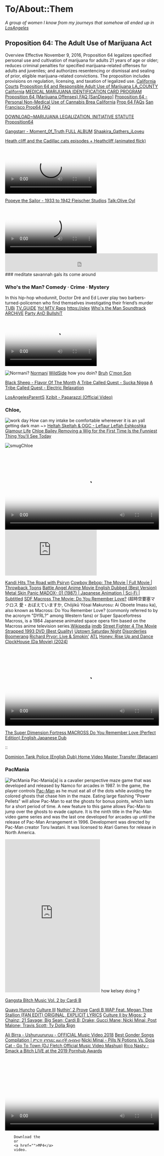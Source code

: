 # To/About::Them
<cite> A group of women I know from my journeys that somehow all ended up in [LosAngeles](https://lacity.gov/) </cite>


## Proposition 64: The Adult Use of Marijuana Act
Overview
Effective November 9, 2016, Proposition 64 legalizes specified personal use and cultivation of marijuana for adults 21 years of age or older; reduces criminal penalties for specified marijuana-related offenses for adults and juveniles; and authorizes resentencing or dismissal and sealing of prior, eligible marijuana-related convictions. The proposition includes provisions on regulation, licensing, and taxation of legalized use. [California Courts](https://www.courts.ca.gov/prop64.htm) [Proposition 64 and Responsible Adult Use of Marijuana LA_COUNTY California](http://publichealth.lacounty.gov/sapc/public/proposition64.htm) [MEDICAL MARIJUANA IDENTIFICATION CARD PROGRAM](http://publichealth.lacounty.gov/docs/MMIP-FLYER.pdf) [Proposition 64 (Marijuana Offenses) FAQ [SanDieago]](https://www.sandiegocounty.gov/content/sdc/public_defender/prop_64_faq.html) [Proposition 64 - Personal Non-Medical Use of Cannabis Brea California](https://www.ci.brea.ca.us/1376/Prop-64-FAQ) [Prop 64 FAQs](https://www.santa-ana.org/prop-64-faqs/) [San Francisco Prop64 FAQ](https://sfpublicdefender.org/services/prop-64-faq/)

[DOWNLOAD~MARIJUANA LEGALIZATION. INITIATIVE STATUTE Proposition64](https://slper.senate.ca.gov/sites/slper.senate.ca.gov/files/Background%20Supplemental%20-%20Prop%2064%20Text.pdf)

[Gangstarr - Moment_0f_Truth FULL ALBUM](https://youtu.be/b1EbbT7Xrgs?si=bM1BGbtQnU9YUgSc) [Shaakira_Gathers_iLoveu](https://ricothaka.github.io/)

[Heath cliff and the Cadillac cats episodes + Heathcliff (animated flick)](https://archive.org/details/HeathcliffanimatedFlick)

<video controls preload="auto" poster="https://media0.giphy.com/media/v1.Y2lkPTc5MGI3NjExODB1OWVsaXFuZTk4aDJjN2o5eWN6ZmR5eTl3dTV1cnZ0cXc1bnM1byZlcD12MV9pbnRlcm5hbF9naWZfYnlfaWQmY3Q9Zw/Kg9ZKwF120Pj9zJBhy/giphy.webp">
    
<source src="https://archive.org/download/HeathcliffanimatedFlick/Heathcliff%20and%20The%20Catillac%20Cats%20-%20Heathcliff%20Gets%20Framed.mp4" type="video/mp4" />
         Download the
        or
<a href="https://archive.org/download/HeathcliffanimatedFlick/Heathcliff%20and%20The%20Catillac%20Cats%20-%20Heathcliff%20Gets%20Framed.mp4">MP4</a>
        video.
</video> 

[Popeye the Sailor - 1933 to 1942 Fleischer Studios](https://archive.org/details/popeye-the-sailor-1933-to-1942-fleischer-studios) [Talk:Olive Oyl](https://en.wikipedia.org/wiki/Talk:Olive_Oyl)

<video controls preload="auto" poster="https://cartoonresearch.com/wp-content/uploads/2020/04/popeye-fleischer-194-maintitle.jpg">
    
<source src="https://archive.org/download/popeye-the-sailor-1933-to-1942-fleischer-studios/014%20A%20Dream%20Walking%20%289-26-1934%29.mp4" type="video/mp4" />
         Download the
        or
<a href="https://archive.org/download/popeye-the-sailor-1933-to-1942-fleischer-studios/014%20A%20Dream%20Walking%20%289-26-1934%29.mp4">MP4</a>
        video.
</video> 

<iframe src="https://archive.org/embed/outkast-atliens" width="500" height="60" frameborder="0" webkitallowfullscreen="true" mozallowfullscreen="true" allowfullscreen></iframe> ### meditate savannah gals its come around

### Who's the Man? Comedy · Crime · Mystery
In this hip-hop whodunnit, Doctor Dré and Ed Lover play two barbers-turned-policemen who find themselves investigating their friend’s murder [TUBi](https://tubitv.com/movies/100000434/who-s-the-man) [TV_GUiDE](https://www.tvguide.com/movies/whos-the-man/2030109905/) [Yo! MTV Raps](https://en.wikipedia.org/wiki/Yo!_MTV_Raps) [https://plex](https://watch.plex.tv/movie/whos-the-man) [Who's the Man Soundtrack](https://youtube.com/playlist?list=PLvmdgH_DpOdI5xbuPGzzTVgTtr4XJneTq&si=g9KLLHPxeiLa0xVv) [ARCHiVE](https://archive.org/details/who-s-the-man-d-2-t-00) [Party AnD BullshiT](https://youtu.be/jX3bdJbo9ec?si=xRD48DfBGuc6UXL5)

<video controls preload="auto" poster="https://m.media-amazon.com/images/M/MV5BNGIxNjY3ZTktMmNlOS00MDdmLWE3NTYtNGQ4N2I3MWNlNDg5XkEyXkFqcGdeQXVyMjUyNDk2ODc@._V1_.jpg">
    
<source src="https://archive.org/download/who-s-the-man-d-2-t-00/WHO%27S%20THE%20MAN-D2_t00.mp4" type="video/mp4" />
         Download the
        or
<a href="https://archive.org/download/who-s-the-man-d-2-t-00/WHO%27S%20THE%20MAN-D2_t00.mp4">MP4</a>
        video.
</video> 

![Normani?](https://www.billboard.com/wp-content/uploads/media/Normani-bb1-2019-feat-billboard-kjnouhou-1500.jpg)
[Normani](https://www.vogue.com/article/normani-dopamine-interview) [WildSide](https://youtu.be/DFMEBquxeO8) how you doin? [Bruh](https://www.the-sun.com/entertainment/4169087/who-normani-dated-boyfriend/) [C'mon Son](https://youtu.be/FZEavGn0LqA?si=RHCNWX991VfIAEOc)


[Black Sheep - Flavor Of The Month](https://youtu.be/F01fzPwBwc4?si=via-83zuT6VRkH12)
[A Tribe Called Quest - Sucka Nigga](https://www.youtube.com/watch?v=QuZu_9UcUKY) [A Tribe Called Quest - Electric Relaxation](https://youtu.be/WHRnvjCkTsw?si=DVpM0fIbAW0OrH5E)

[LosAngelesParentS](https://youtu.be/iYdzAnb__S0?si=gkBMXd7R5mEhcYSc) [Xzibit - Paparazzi (Official Video)](https://youtu.be/g5xJBKVGTGs?si=gteXXubw-jYnqrfy)

### Chloe,
![work day](https://i.insider.com/61ba7b1696b8ed00194b3313?width=1136&format=jpeg)
How can my intake be comfortable whereever it is an yall getting dark man ~> 
[Heltah Skeltah & OGC - Leflaur Leflah Eshkoshka](https://www.youtube.com/watch?v=i4sW3jJuVDg) [Glamour Life](https://www.youtube.com/watch?v=1QnOCkQLTC0) [Chloe Bailey Removing a Wig for the First Time Is the Funniest Thing You'll See Today](https://www.allure.com/story/chloe-bailey-wig-removal-tiktok-video)

![smugChloe](https://media.allure.com/photos/645baf344d62964b81842fd7/16:9/w_1600,c_limit/chloe%20bailey%20wig%20removal.jpg)

<video controls width="100%" height="auto" poster="https://archive.org/download/roujin.-z.-1991.1080p.-blu-ray.x-264-skazhutin/roujin.-z.-1991.1080p.-blu-ray.x-264-skazhutin.thumbs/Roujin.Z.1991.1080p.BluRay.x264-Skazhutin_000075.jpg">

<source src="https://archive.org/download/roujin-z-1991_202401/Roujin.Z.1991.JAPANESE-VXT.mp4" type="video/mp4" />    
<source src="https://archive.org/download/roujin-z-1991_202401/Roujin.Z.1991.JAPANESE-VXT.mp4" type="video/mp4" />
      
        Download the
        or
        <a href="">MP4</a>
        video.
</video>

<embed  src="https://www.youtube.com/embed/JR1Ib8o_eL4?si=P87EMXsghaK_IOVY" title="Kandi Hits The Road with Psiryn" frameborder="0" allow="accelerometer; autoplay; clipboard-write; encrypted-media; gyroscope; picture-in-picture; web-share" referrerpolicy="strict-origin-when-cross-origin" allowfullscreen />

[Kandi Hits The Road with Psiryn](https://www.youtube.com/watch?v=JR1Ib8o_eL4)
[Cowboy Bebop: The Movie | Full Movie | Throwback Toons](https://www.youtube.com/watch?v=g4_IzbxJsQc) 
[Battle Angel Anime Movie English Dubbed (Best Version)](https://www.youtube.com/watch?v=EHG_kOfrtTQ) [Metal Skin Panic MADOX- 01 (1987) | Japanese Animation | Sci-Fi | Subtitled](https://www.youtube.com/watch?v=PUi6RPZv7hw) 
[SDF Macross The Movie: Do You Remember Love?](https://www.youtube.com/watch?v=go6OhS43x30) (超時空要塞マクロス 愛・おぼえていますか, Chōjikū Yōsai Makurosu: Ai Oboete Imasu ka), also known as Macross: Do You Remember Love? (commonly referred to by the acronym "DYRL?" among Western fans) or Super Spacefortress Macross, is a 1984 Japanese animated space opera film based on the Macross anime television series.[Wikipedia](https://en.wikipedia.org/wiki/Macross:_Do_You_Remember_Love%3F) [imdb](https://www.imdb.com/title/tt0087660/) [Street Fighter 4 The Movie](https://youtu.be/Pt96FcavTgU?si=o03uR8HhFn7RZUOR) [Strapped 1993 DVD (Best Quality)](https://youtu.be/Wujr5FnC-GE?si=wg9CUqVp3Avmy8iX) [Uptown Saturday Night](https://www.youtube.com/watch?v=yqrUVBgeKWo) [Disorderlies](https://youtu.be/EsmWygTrKWw?si=eqgFgKv5ldb2BsXm) [Boomerang](https://www.youtube.com/watch?v=g5RI-6H7qHA) [Richard Pryor: Live & Smokin'](https://youtu.be/r0sVbrmRDDE?si=Woa2uQOlCCvzEvSN) [ATL](https://www.youtube.com/watch?v=ybzh6_5GFD0) [Honey: Rise Up and Dance](https://youtu.be/BOlOnimUriA?si=lPdrMhm1BYDHqOE9) [ClockHouse (Da Movie) (2024)](https://www.youtube.com/watch?v=7PSNFE-w_e0)

<video controls width="100%" height="auto" poster="https://64.media.tumblr.com/bd4c964ca79b5482e041da876825daab/tumblr_odjww7WQHR1r4zr8xo1_540.gif">

<source src="https://archive.org/download/super-dimension-fortress-macross-do-you-remember-love_202212/Super%20Dimension%20Fortress%20Macross%3B%20Do%20You%20Remember%20Love.mp4" type="video/mp4" />    
<source src="https://archive.org/download/super-dimension-fortress-macross-do-you-remember-love_202212/Super%20Dimension%20Fortress%20Macross%3B%20Do%20You%20Remember%20Love.mp4" type="video/mp4" />
      
        Download the
        or
        <a href="">MP4</a>
        video.
</video>


[The Super Dimension Fortress MACROSS Do You Remember Love (Perfect Edition) English Japanese Dub](https://archive.org/details/thesuperdimensionfortressmacrossdoyourememberloveperfecteditionenglishjapanesedub)

:: 

[Dominion Tank Police (English Dub) Home Video Master Transfer (Betacam)](https://archive.org/details/dominion-tank-police-english-dubbed-master)

### PacMania
![PacMania](https://upload.wikimedia.org/wikipedia/en/7/70/Pac-Mania_cover.jpg) 
Pac-Mania[a] is a cavalier perspective maze game that was developed and released by Namco for arcades in 1987. In the game, the player controls [Pac-Man](https://www.arcadeadventures.com/midway-ms-pac-man-cocktail-arcade-game-with-lcd-plays-60-games/) as he must eat all of the dots while avoiding the colored ghosts that chase him in the maze. Eating large flashing "Power Pellets" will allow Pac-Man to eat the ghosts for bonus points, which lasts for a short period of time. A new feature to this game allows Pac-Man to jump over the ghosts to evade capture. It is the ninth title in the Pac-Man video game series and was the last one developed for arcades up until the release of Pac-Man Arrangement in 1996. Development was directed by Pac-Man creator Toru Iwatani. It was licensed to Atari Games for release in North America.
<iframe src="https://archive.org/embed/arcade_pacmania" width="311" height="500" frameborder="0" webkitallowfullscreen="true" mozallowfullscreen="true" allowfullscreen></iframe> how kelsey doing ?

[Gangsta Bitch Music Vol. 2 by Cardi B](https://archive.org/details/cardi-b-gangsta-bitch-music-vol-2)


[Quavo Huncho](https://archive.org/details/cd_quavo-huncho_quavo-21-savage-cardi-b-davido-drake-kid-c) [Culture III](https://archive.org/details/cd_culture-iii_migos-cardi-b-drake-future-4-juice-wrld-ju) [Nuthin' 2 Prove](https://archive.org/details/cd_nuthin-2-prove_lil-yachty-cardi-b-gunna-juice-wrld-kevin) [Cardi B WAP Feat. Megan Thee Stallion (FAN EDIT) ORIGINAL, EXPLICIT LYRICS](https://archive.org/details/cardi-b-wap-feat.-megan-thee-stallion-fan-edit-original-explicit-lyrics)
 [Culture II by Migos; 2 Chainz; 21 Savage; Big Sean; Cardi B; Drake; Gucci Mane; Nicki Minaj; Post Malone; Travis Scott; Ty Dolla $ign](https://archive.org/details/cd_culture-ii_migos-2-chainz-21-savage-big-sean-cardi-b)

[Ali Birra - Ushuruururuu - OFFICIAL Music Video 2018](https://www.youtube.com/watch?v=5r0JjR2C5v4)
[Best Gonder Songs Compilation | ምርጥ የጎንደር ዘፈኖች ስብስብ](https://youtu.be/CAPJmS9T8Sg?si=KqTqY-kE1sKTleEo&t=179)
[Nicki Minaj - Pills N Potions Vs. Doja Cat - Go To Town (DJ Fletch Official Music Video Mashup)](https://www.youtube.com/watch?v=jQpGUTuZLrw)
[Rico Nasty - Smack a Bitch LIVE at the 2019 Pornhub Awards](https://archive.org/details/191018-1644-1080-p-4000-k-255662912)
<video controls width="100%" height="auto" poster="https://media4.giphy.com/media/v1.Y2lkPTc5MGI3NjExZTVvczloMjUwa2d0b2YwYjM5c21pcGZtYm1tZmpzd3JndzZ0cjdzcyZlcD12MV9pbnRlcm5hbF9naWZfYnlfaWQmY3Q9Zw/RlkPRjL2XKODC1LQ31/giphy.webp">

<source src="https://archive.org/download/191018-1644-1080-p-4000-k-255662912/191018_1644_1080P_4000K_255662912.mp4" type="video/mp4" />    
<source src="https://archive.org/download/191018-1644-1080-p-4000-k-255662912/191018_1644_1080P_4000K_255662912.mp4" type="video/mp4" />
      
        Download the
        or
        <a href="">MP4</a>
        video.
</video>
